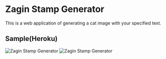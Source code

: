 # Zagin Stamp Generator

This is a web application of generating a cat image with your specified text.

## Sample(Heroku)
![Zagin Stamp Generator](https://zagin-stamp-generator.herokuapp.com/)
![Zagin Stamp Generator](https://zagin-stamp-generator.herokuapp.com?text=LGTM!)
